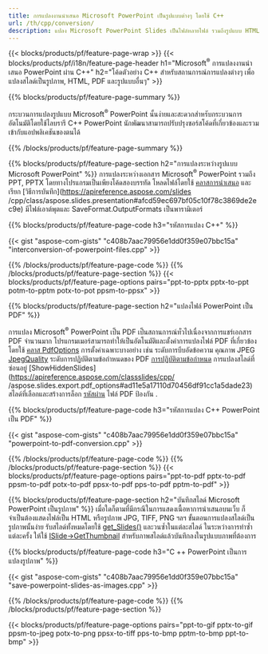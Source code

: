 ```yaml
---
title: การแปลงงานนำเสนอ Microsoft PowerPoint เป็นรูปแบบต่างๆ โดยใช้ C++
url: /th/cpp/conversion/
description: แปลง Microsoft PowerPoint Slides เป็นไฟล์หลายไฟล์ รวมถึงรูปแบบ HTML, PDF และรูปภาพภายในแอปพลิเคชันที่ใช้ C++
---
```


{{< blocks/products/pf/feature-page-wrap >}}
{{< blocks/products/pf/i18n/feature-page-header h1="Microsoft<sup>®</sup> การแปลงงานนำเสนอ PowerPoint ผ่าน C++" h2="โค้ดตัวอย่าง C++ สำหรับสถานการณ์การแปลงต่างๆ เพื่อแปลงสไลด์เป็นรูปภาพ, HTML, PDF และรูปแบบอื่นๆ" >}}

{{% blocks/products/pf/feature-page-summary %}}

กระบวนการแปลงรูปแบบ Microsoft<sup>®</sup> PowerPoint นั้นง่ายและสะดวกสำหรับกระบวนการอัตโนมัติโดยใช้ไลบรารี C++ PowerPoint นักพัฒนาสามารถปรับปรุงซอร์สโค้ดที่เกี่ยวข้องและรวมเข้ากับแอปพลิเคชันของตนได้ 

{{% /blocks/products/pf/feature-page-summary  %}}

{{% blocks/products/pf/feature-page-section  h2="การแปลงระหว่างรูปแบบ Microsoft PowerPoint" %}}
การแปลงระหว่างเอกสาร Microsoft<sup>®</sup> PowerPoint รวมถึง PPT, PPTX โดยทางโปรแกรมเป็นเพียงโค้ดสองบรรทัด โหลดไฟล์โดยใช้ [คลาสการนำเสนอ](https://apireference.aspose.com/slides/cpp/class/aspose.slides.presentation) และเรียก [วิธีการบันทึก](https://apireference.aspose.com/slides /cpp/class/aspose.slides.presentation#afcd59ec697bf05c10f78c3869de2ec9e) มีไฟล์เอาต์พุตและ SaveFormat.OutputFormats เป็นพารามิเตอร์

{{% blocks/products/pf/feature-page-code h3="รหัสการแปลง C++" %}}

{{< gist "aspose-com-gists" "c408b7aac79956e1dd0f359e07bbc15a" "interconversion-of-powerpoint-files.cpp" >}}


{{% /blocks/products/pf/feature-page-code  %}}
{{% /blocks/products/pf/feature-page-section %}}
{{< blocks/products/pf/feature-page-options pairs="ppt-to-pptx pptx-to-ppt potm-to-pptm potx-to-pot ppsm-to-ppsx" >}}


{{% blocks/products/pf/feature-page-section  h2="แปลงไฟล์ PowerPoint เป็น PDF" %}}

การแปลง Microsoft<sup>®</sup> PowerPoint เป็น PDF เป็นสถานการณ์ทั่วไปเนื่องจากการแชร์เอกสาร PDF จำนวนมาก โปรแกรมเมอร์สามารถทำให้เป็นอัตโนมัติและตั้งค่าการแปลงไฟล์ PDF ที่เกี่ยวข้องโดยใช้ [คลาส PdfOptions](https://apireference.aspose.com/slides/cpp/class/aspose.slides.export.pdf_options) การตั้งค่าเฉพาะบางอย่าง เช่น ระดับการบีบอัดข้อความ คุณภาพ JPEG [JpegQuality](https://apireference.aspose.com/slides/cpp/class/aspose.slides.export.pdf_options#a6bbf3bd303430757aa85ac9e3d184861) ระดับการปฏิบัติตามข้อกำหนดของ PDF [การปฏิบัติตามข้อกำหนด](https://apireference.aspose.com/slides/cpp/class/aspose.slides.export.pdf_options#aa9dfc92dd22455248ac171c24876cb8f) การแปลงสไลด์ที่ซ่อนอยู่ [ShowHiddenSlides](https://apireference.aspose.com/classslides/cpp/ /aspose.slides.export.pdf_options#ad11e5a17110d70456df91cc1a5dade23) สไลด์ที่เลือกและสร้างการล็อก [รหัสผ่าน](https://apireference.aspose.com/slides/cpp/class/aspose.slides.export.pdf_options#ab4195306dbba7) ไฟล์ PDF ป้องกัน .

{{% blocks/products/pf/feature-page-code h3="รหัสการแปลง C++ PowerPoint เป็น PDF" %}}

{{< gist "aspose-com-gists" "c408b7aac79956e1dd0f359e07bbc15a" "powerpoint-to-pdf-conversion.cpp" >}}

{{% /blocks/products/pf/feature-page-code  %}}
{{% /blocks/products/pf/feature-page-section %}}
{{< blocks/products/pf/feature-page-options pairs="ppt-to-pdf pptx-to-pdf ppsm-to-pdf potx-to-pdf ppsx-to-pdf pps-to-pdf pptm-to-pdf" >}}


{{% blocks/products/pf/feature-page-section  h2="บันทึกสไลด์ Microsoft PowerPoint เป็นรูปภาพ" %}}
เมื่อใดก็ตามที่มีกรณีในการแสดงเนื้อหาการนำเสนอบนเว็บ ก็จำเป็นต้องแสดงไฟล์เป็น HTML หรือรูปภาพ JPG, TIFF, PNG ฯลฯ ขั้นตอนการแปลงสไลด์เป็นรูปภาพนั้นง่าย รับสไลด์ทั้งหมดโดยใช้ [get_Slides()](https://apireference.aspose.com/slides/cpp/class/aspose.slides.presentation#a9981b38f5a01d9fa5482f05b0a75974c) และวนซ้ำในแต่ละสไลด์ ในระหว่างการทำซ้ำแต่ละครั้ง ให้ใช้ [ISlide->GetThumbnail](https://apireference.aspose.com/slides/cpp/class/aspose.slides.i_slide#a7bd377d403ff886232df21351c1fe783) สำหรับภาพสไลด์แล้วบันทึกลงในรูปแบบภาพที่ต้องการ 

{{% blocks/products/pf/feature-page-code h3="C ++ PowerPoint เป็นการแปลงรูปภาพ" %}}

{{< gist "aspose-com-gists" "c408b7aac79956e1dd0f359e07bbc15a" "save-powerpoint-slides-as-images.cpp" >}}

{{% /blocks/products/pf/feature-page-code %}}
{{% /blocks/products/pf/feature-page-section %}}

{{< blocks/products/pf/feature-page-options pairs="ppt-to-gif pptx-to-gif ppsm-to-jpeg potx-to-png ppsx-to-tiff pps-to-bmp pptm-to-bmp ppt-to-bmp" >}}